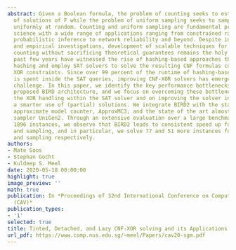 ```yaml
---
abstract: Given a Boolean formula, the problem of counting seeks to estimate the number
  of solutions of F while the problem of uniform sampling seeks to sample solutions
  uniformly at random. Counting and uniform sampling are fundamental problems in computer
  science with a wide range of applications ranging from constrained random simulation,
  probabilistic inference to network reliability and beyond. Despite intense theoretical
  and empirical investigations, development of scalable techniques for sampling and
  counting without sacrificing theoretical guarantees remains the holy grail. The
  past few years have witnessed the rise of hashing-based approaches that use XOR-based
  hashing and employ SAT solvers to solve the resulting CNF formulas conjuncted with
  XOR constraints. Since over 99 percent of the runtime of hashing-based techniques
  is spent inside the SAT queries, improving CNF-XOR solvers has emerged as a key
  challenge. In this paper, we identify the key performance bottlenecks in the recently
  proposed BIRD architecture, and we focus on overcoming these bottlenecks by accelerating
  the XOR handling within the SAT solver and on improving the solver integration through
  a smarter use of (partial) solutions. We integrate BIRD2 with the state of the art
  approximate model counter, ApproxMC3, and the state of the art almost-uniform model
  sampler UniGen2. Through an extensive evaluation over a large benchmark set of over
  1896 instances, we observe that BIRD2 leads to consistent speed up for both counting
  and sampling, and in particular, we solve 77 and 51 more instances for counting
  and sampling respectively.
authors:
- Mate Soos
- Stephan Gocht
- Kuldeep S. Meel
date: 2020-05-18 00:00:00
highlight: true
image_preview: ''
math: true
publication: In *Proceedings of 32nd International Conference on Computer-Aided Verification
  (CAV)*
publication_types:
- '1'
selected: true
title: Tinted, Detached, and Lazy CNF-XOR solving and its Applications to Counting and Sampling
url_pdf: https://www.comp.nus.edu.sg/~meel/Papers/cav20-sgm.pdf
---
```


